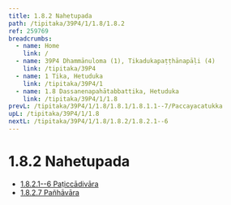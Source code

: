 ```yaml
---
title: 1.8.2 Nahetupada
path: /tipitaka/39P4/1/1.8/1.8.2
ref: 259769
breadcrumbs:
  - name: Home
    link: /
  - name: 39P4 Dhammānuloma (1), Tikadukapaṭṭhānapāḷi (4)
    link: /tipitaka/39P4
  - name: 1 Tika, Hetuduka
    link: /tipitaka/39P4/1
  - name: 1.8 Dassanenapahātabbattika, Hetuduka
    link: /tipitaka/39P4/1/1.8
prevL: /tipitaka/39P4/1/1.8/1.8.1/1.8.1.1--7/Paccayacatukka
upL: /tipitaka/39P4/1/1.8
nextL: /tipitaka/39P4/1/1.8/1.8.2/1.8.2.1--6
---
```


# 1.8.2 Nahetupada

* [1.8.2.1--6 Paṭiccādivāra](/tipitaka/39P4/1/1.8/1.8.2/1.8.2.1--6)
* [1.8.2.7 Pañhāvāra](/tipitaka/39P4/1/1.8/1.8.2/1.8.2.7)


